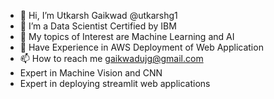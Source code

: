 - 👋 Hi, I’m Utkarsh Gaikwad @utkarshg1 
- 👀 I’m a Data Scientist Certified by IBM
- 🌱 My topics of Interest are Machine Learning and AI
- 💞️ Have Experience in AWS Deployment of Web Application
- 📫 How to reach me gaikwadujg@gmail.com
- Expert in Machine Vision and CNN
- Expert in deploying streamlit web applications

<!---
utkarshg1/utkarshg1 is a ✨ special ✨ repository because its `README.md` (this file) appears on your GitHub profile.
You can click the Preview link to take a look at your changes.
--->
